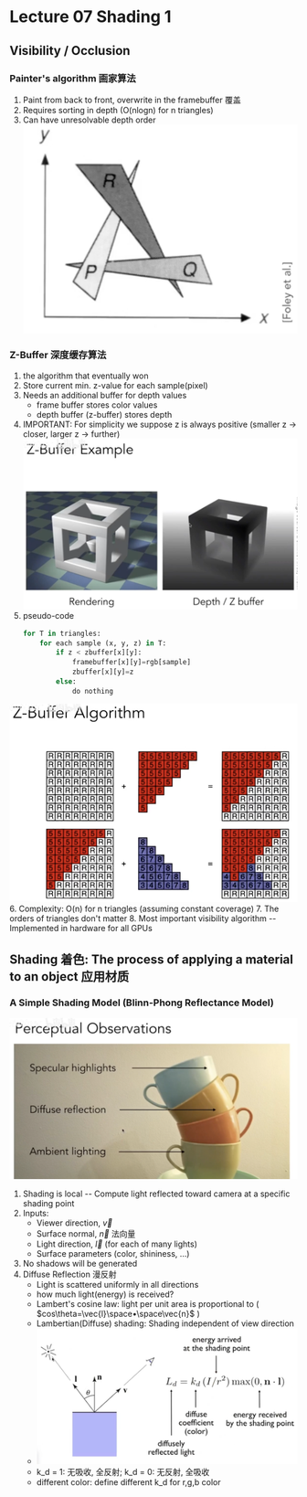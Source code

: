 # Lecture 07 Shading 1 

## Visibility / Occlusion

### Painter's algorithm 画家算法
1. Paint from back to front, overwrite in the framebuffer 覆盖
2. Requires sorting in depth (O(nlogn) for n triangles)
3. Can have unresolvable depth order
   ![alt text](image-23.png)

### Z-Buffer 深度缓存算法 
1. the algorithm that eventually won
2. Store current min. z-value for each sample(pixel)
3. Needs an additional buffer for depth values
   - frame buffer stores color values
   - depth buffer (z-buffer) stores depth
4. IMPORTANT: For simplicity we suppose z is always positive (smaller z -> closer, larger z -> further)
   ![alt text](image-24.png)
5. pseudo-code
    ```python
    for T in triangles:
        for each sample (x, y, z) in T:
            if z < zbuffer[x][y]:
                framebuffer[x][y]=rgb[sample]
                zbuffer[x][y]=z
            else:
                do nothing
![alt text](image-25.png)
6. Complexity: O(n) for n triangles (assuming constant coverage)
7. The orders of triangles don't matter
8. Most important visibility algorithm -- Implemented in hardware for all GPUs


## Shading 着色: The process of applying a material to an object 应用材质

### A Simple Shading Model (Blinn-Phong Reflectance Model)
   ![alt text](image-26.png)

1. Shading is local -- Compute light reflected toward camera at a specific shading point
2. Inputs: 
   - Viewer direction, $\vec{v}$
   - Surface normal, $\vec{n}$  法向量
   - Light direction, $\vec{l}$ (for each of many lights)
   - Surface parameters (color, shininess, ...)
3. No shadows will be generated
4. Diffuse Reflection 漫反射
   - Light is scattered uniformly in all directions
   - how much light(energy) is received?
   - Lambert's cosine law: light per unit area is proportional to ( $cos\theta=\vec{l}\space•\space\vec{n}$ )
   - Lambertian(Diffuse) shading: Shading independent of view direction
   - ![alt text](image-27.png)
   - k_d = 1: 无吸收, 全反射; k_d = 0: 无反射, 全吸收
   - different color: define different k_d for r,g,b color